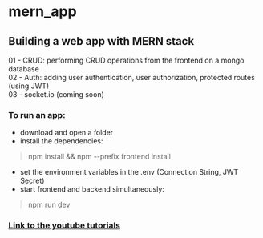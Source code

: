 # mern_app
## Building a web app with MERN stack

01 - CRUD: performing CRUD operations from the frontend on a mongo database  
02 - Auth: adding user authentication, user authorization, protected routes (using JWT)  
03 - socket.io (coming soon)

### To run an app:
- download and open a folder
- install the dependencies:
> npm install && npm --prefix frontend install
- set the environment variables in the .env (Connection String, JWT Secret)
- start frontend and backend simultaneously:
> npm run dev

### [Link to the youtube tutorials](https://www.youtube.com/watch?v=4NWwgyuYxoA&list=PLo6lBZn6hgcam7WbOrVsh13Tbbefgpf9M&ab_channel=danielstuts)

